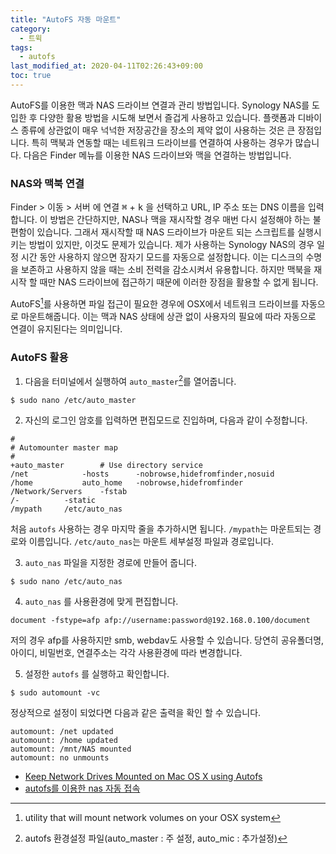 ```yaml
---
title: "AutoFS 자동 마운트"
category:
  - 트윅
tags:
  - autofs
last_modified_at: 2020-04-11T02:26:43+09:00
toc: true
---
```


AutoFS를 이용한 맥과 NAS 드라이브 연결과 관리 방법입니다. Synology NAS를 도입한 후 다양한 활용 방법을 시도해 보면서 즐겁게 사용하고 있습니다. 플랫폼과 디바이스 종류에 상관없이 매우 넉넉한 저장공간을 장소의 제약 없이 사용하는 것은 큰 장점입니다. 특히 맥북과 연동할 때는 네트워크 드라이브를 연결하여 사용하는 경우가 많습니다. 다음은 Finder 메뉴를 이용한 NAS 드라이브와 맥을 연결하는 방법입니다.

### NAS와 맥북 연결

Finder > 이동 > 서버 에 연결 <kbd>⌘</kbd> + <kbd>k</kbd> 을 선택하고 URL, IP 주소 또는 DNS 이름을 입력합니다. 이 방법은 간단하지만, NAS나 맥을 재시작할 경우 매번 다시 설정해야 하는 불편함이 있습니다. 그래서 재시작할 때 NAS 드라이브가 마운트 되는 스크립트를 실행시키는 방법이 있지만, 이것도 문제가 있습니다. 제가 사용하는 Synology NAS의 경우 일정 시간 동안 사용하지 않으면 잠자기 모드를 자동으로 설정합니다. 이는 디스크의 수명을 보존하고 사용하지 않을 때는 소비 전력을 감소시켜서 유용합니다. 하지만 맥북을 재시작 할 때만 NAS 드라이브에 접근하기 때문에 이러한 장점을 활용할 수 없게 됩니다.

AutoFS[^1]를 사용하면 파일 접근이 필요한 경우에 OSX에서 네트워크 드라이브를 자동으로 마운트해줍니다. 이는 맥과 NAS 상태에 상관 없이 사용자의 필요에 따라 자동으로 연결이 유지된다는 의미입니다.

### AutoFS 활용

1. 다음을 터미널에서 실행하여 `auto_master`[^2]를 열어줍니다.

```shell
$ sudo nano /etc/auto_master
```

2. 자신의 로그인 암호를 입력하면 편집모드로 진입하며, 다음과 같이 수정합니다.

```shell
#
# Automounter master map
#
+auto_master		# Use directory service
/net			-hosts		-nobrowse,hidefromfinder,nosuid
/home			auto_home	-nobrowse,hidefromfinder
/Network/Servers	-fstab
/-			-static
/mypath		/etc/auto_nas
```
처음 `autofs` 사용하는 경우 마지막 줄을 추가하시면 됩니다. `/mypath`는 마운트되는 경로와 이름입니다. `/etc/auto_nas`는 마운트 세부설정 파일과 경로입니다.

3. `auto_nas` 파일을 지정한 경로에 만들어 줍니다.

```shell
$ sudo nano /etc/auto_nas
```

4. `auto_nas` 를 사용환경에 맞게 편집합니다.

```shell
document -fstype=afp afp://username:password@192.168.0.100/document
```
저의 경우 afp를 사용하지만 smb, webdav도 사용할 수 있습니다. 당연히 공유폴더명, 아이디, 비밀번호, 연결주소는 각각 사용환경에 따라 변경합니다.

5. 설정한 `autofs` 를 실행하고 확인합니다.

```shell
$ sudo automount -vc
```

정상적으로 설정이 되었다면 다음과 같은 출력을 확인 할 수 있습니다.

```shell
automount: /net updated
automount: /home updated
automount: /mnt/NAS mounted
automount: no unmounts
```

- [Keep Network Drives Mounted on Mac OS X using Autofs](http://blog.grapii.com/2015/06/keep-network-drives-mounted-on-mac-os-x-using-autofs/)
- [autofs를 이용한 nas 자동 접속](http://jmjeong.com/autofs/)

[^1]: utility that will mount network volumes on your OSX system
[^2]: autofs 환경설정 파일(auto_master : 주 설정, auto_mic : 추가설정)

